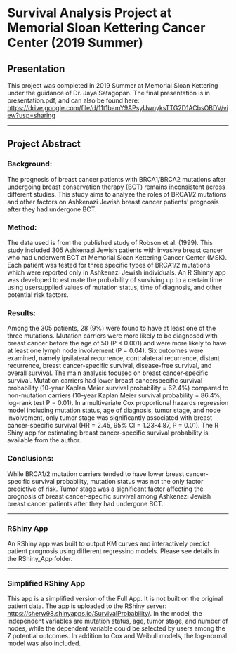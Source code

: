 # Survival Analysis Project at Memorial Sloan Kettering Cancer Center (2019 Summer)

## Presentation

This project was completed in 2019 Summer at Memorial Sloan Kettering under the guidance of Dr. Jaya Satagopan. The final presentation is in presentation.pdf, and can also be found here: https://drive.google.com/file/d/11t1bamY9APsyUwnyksTTG2D1ACbsOBDV/view?usp=sharing 

**************************************************************
## Project Abstract

### Background: 

The prognosis of breast cancer patients with BRCA1/BRCA2 mutations after undergoing breast conservation therapy (BCT) remains inconsistent across different studies. This study aims to analyze the roles of BRCA1/2 mutations and other factors on Ashkenazi Jewish breast cancer patients’ prognosis after they had undergone BCT. 

### Method: 

The data used is from the published study of Robson et al. (1999). This study included 305 Ashkenazi Jewish patients with invasive breast cancer who had underwent BCT at Memorial Sloan Kettering Cancer Center (MSK). Each patient was tested for three specific types of BRCA1/2 mutations which were reported only in Ashkenazi Jewish individuals. An R Shinny app was developed to estimate the probability of surviving up to a certain time using usersupplied values of mutation status, time of diagnosis, and other potential risk factors. 

### Results: 

Among the 305 patients, 28 (9%) were found to have at least one of the three mutations. Mutation carriers were more likely to be diagnosed with breast cancer before the age of 50 (P < 0.001) and were more likely to have at least one lymph node involvement (P = 0.04). Six outcomes were examined, namely ipsilateral recurrence, contralateral recurrence, distant recurrence, breast cancer-specific survival, disease-free survival, and overall survival. The main analysis focused on breast cancer-specific survival. Mutation carriers had lower breast cancerspecific survival probability (10-year Kaplan Meier survival probability = 62.4%) compared to non-mutation carriers (10-year Kaplan Meier survival probability = 86.4%; log-rank test P = 0.01). In a multivariate Cox proportional hazards regression model including mutation status, age of diagnosis, tumor stage, and node involvement, only tumor stage was significantly associated with breast cancer-specific survival (HR = 2.45, 95% CI = 1.23-4.87, P = 0.01). The R Shiny app for estimating breast cancer-specific survival probability is available from the author. 

### Conclusions: 

While BRCA1/2 mutation carriers tended to have lower breast cancer-specific survival probability, mutation status was not the only factor predictive of risk. Tumor stage was a significant factor affecting the prognosis of breast cancer-specific survival among Ashkenazi Jewish breast cancer patients after they had undergone BCT.


**************************************************************
### RShiny App

An RShiny app was built to output KM curves and interactively predict patient prognosis using different regressino models. Please see details in the RShiny_App folder. 

*******************************************************************

### Simplified RShiny App

This app is a simplified version of the Full App. It is not built on the original patient data. The app is uploaded to the RShiny server: https://sherw98.shinyapps.io/SurvivalProbability/. 
In the model, the independent variables are mutation status, age, tumor stage, and number of nodes, while the dependent variable could be selected by users among the 7 potential outcomes. 
In addition to Cox and Weibull models, the log-normal model was also included.  
